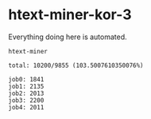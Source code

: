 # htext-miner-kor-3

Everything doing here is automated.

```
htext-miner

total: 10200/9855 (103.5007610350076%)

job0: 1841
job1: 2135
job2: 2013
job3: 2200
job4: 2011
```